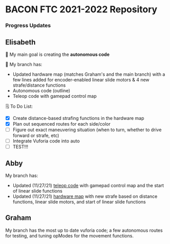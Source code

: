 # BACON FTC 2021-2022 Repository
### Progress Updates ###
Elisabeth
-------------------------------------------------------------------------------------------------------------------------------------------------------------

🎯 My main goal is creating the **autonomous code**

🌳 My branch has:
- Updated hardware map (matches Graham's and the main branch) with a few lines added for encoder-enabled linear slide motors & 4 new strafe/distance functions 
- Autonomous code (outline)
- Teleop code with gamepad control map

🗒 To Do List:
- [x] Create distance-based strafing functions in the hardware map
- [x] Plan out sequenced routes for each side/color 
- [ ] Figure out exact maneuvering situation (when to turn, whether to drive forward or strafe, etc)
- [ ] Integrate Vuforia code into auto
- [ ] TEST!!!

## Abby

My branch has:
- Updated (11/27/21) [teleop code](https://github.com/chsbacon/FTC2021-22/blob/Abby/TeamCode/src/main/java/org/firstinspires/ftc/teamcode/Teleop22.java) with gamepad control map and the start of linear slide functions
- Updated (11/27/21) [hardware map](https://github.com/chsbacon/FTC2021-22/blob/Abby/TeamCode/src/main/java/org/firstinspires/ftc/teamcode/HardwareMap2022.java) with new strafe based on distance functions, linear slide motors, and start of linear slide functions

## Graham
My branch has the most up to date vuforia code; a few autonomous routes for testing, and tuning opModes for the movement functions. 
